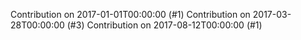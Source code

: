 Contribution on 2017-01-01T00:00:00 (#1)
Contribution on 2017-03-28T00:00:00 (#3)
Contribution on 2017-08-12T00:00:00 (#1)
